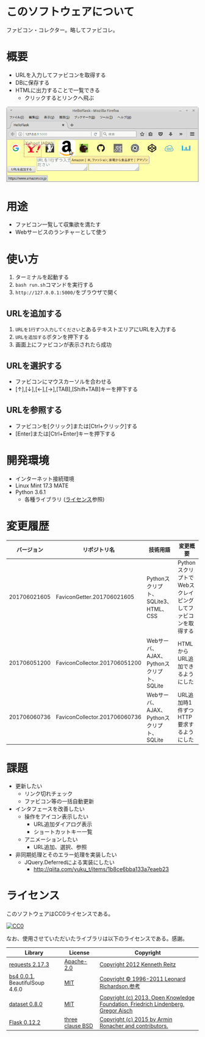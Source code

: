 # このソフトウェアについて

ファビコン・コレクター。略してファビコレ。

# 概要

* URLを入力してファビコンを取得する
* DBに保存する
* HTMLに出力することで一覧できる
    * クリックするとリンクへ飛ぶ

![example](example.png)

# 用途

* ファビコン一覧して収集欲を満たす
* Webサービスのランチャーとして使う

# 使い方

1. ターミナルを起動する
1. `bash run.sh`コマンドを実行する
1. `http://127.0.0.1:5000/`をブラウザで開く

## URLを追加する

1. `URLを1行ずつ入力してください`とあるテキストエリアにURLを入力する
1. `URLを追加する`ボタンを押下する
1. 画面上にファビコンが表示されたら成功

## URLを選択する

* ファビコンにマウスカーソルを合わせる
* [↑],[↓],[←],[→],[TAB],[Shift+TAB]キーを押下する

## URLを参照する

* ファビコンを[クリック]または[Ctrl+クリック]する
* [Enter]または[Ctrl+Enter]キーを押下する

# 開発環境

* インターネット接続環境
* Linux Mint 17.3 MATE
* Python 3.6.1
    * 各種ライブラリ ([ライセンス](#ライセンス)参照)

# 変更履歴

バージョン|リポジトリ名|技術用語|変更概要
----------|------------|--------|--------
201706021605|FaviconGetter.201706021605|Pythonスクリプト、SQLite3、HTML、CSS|PythonスクリプトでWebスクレイピングしてファビコンを取得する
201706051200|FaviconCollector.201706051200|Webサーバ、AJAX、Pythonスクリプト、SQLite|HTMLからURL追加できるようにした
201706060736|FaviconCollector.201706060736|Webサーバ、AJAX、Pythonスクリプト、SQLite|URL追加時1件ずつHTTP要求するようにした

# 課題

* 更新したい
    * リンク切れチェック
    * ファビコン等の一括自動更新
* インタフェースを改善したい
    * 操作をアイコン表示したい
        * URL追加ダイアログ表示
        * ショートカットキー一覧
    * アニメーションしたい
        * URL追加、選択、参照
* 非同期処理とそのエラー処理を実装したい
    * JQuery.Deferredによる実装にしたい
        * http://qiita.com/yuku_t/items/1b8ce6bba133a7eaeb23

# ライセンス

このソフトウェアはCC0ライセンスである。

[![CC0](http://i.creativecommons.org/p/zero/1.0/88x31.png "CC0")](http://creativecommons.org/publicdomain/zero/1.0/deed.ja)

なお、使用させていただいたライブラリは以下のライセンスである。感謝。

Library|License|Copyright
-------|-------|---------
[requests 2.17.3](http://requests-docs-ja.readthedocs.io/en/latest/)|[Apache-2.0](https://opensource.org/licenses/Apache-2.0)|[Copyright 2012 Kenneth Reitz](http://requests-docs-ja.readthedocs.io/en/latest/user/intro/#requests)
[bs4 0.0.1](https://www.crummy.com/software/BeautifulSoup/bs4/doc/), BeautifulSoup 4.6.0|[MIT](https://opensource.org/licenses/MIT)|[Copyright © 1996-2011 Leonard Richardson](https://pypi.python.org/pypi/beautifulsoup4),[参考](http://tdoc.info/beautifulsoup/)
[dataset 0.8.0](https://dataset.readthedocs.io/en/latest/)|[MIT](https://opensource.org/licenses/MIT)|[Copyright (c) 2013, Open Knowledge Foundation, Friedrich Lindenberg, Gregor Aisch](https://github.com/pudo/dataset/blob/master/LICENSE.txt)
[Flask 0.12.2](http://flask.pocoo.org/)|[three clause BSD](http://flask.pocoo.org/docs/0.12/license/#flask-license)|[Copyright (c) 2015 by Armin Ronacher and contributors.](http://flask.pocoo.org/docs/0.12/license/)
